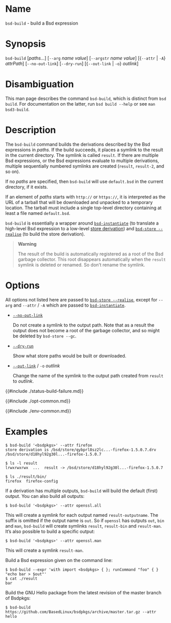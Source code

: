 # Name

`bsd-build` - build a Bsd expression

# Synopsis

`bsd-build` [*paths…*]
  [`--arg` *name* *value*]
  [`--argstr` *name* *value*]
  [{`--attr` | `-A`} *attrPath*]
  [`--no-out-link`]
  [`--dry-run`]
  [{`--out-link` | `-o`} *outlink*]

# Disambiguation

This man page describes the command `bsd-build`, which is distinct from `bsd
build`. For documentation on the latter, run `bsd build --help` or see `man
bsd3-build`.

# Description

The `bsd-build` command builds the derivations described by the Bsd
expressions in *paths*. If the build succeeds, it places a symlink to
the result in the current directory. The symlink is called `result`. If
there are multiple Bsd expressions, or the Bsd expressions evaluate to
multiple derivations, multiple sequentially numbered symlinks are
created (`result`, `result-2`, and so on).

If no *paths* are specified, then `bsd-build` will use `default.bsd` in
the current directory, if it exists.

If an element of *paths* starts with `http://` or `https://`, it is
interpreted as the URL of a tarball that will be downloaded and unpacked
to a temporary location. The tarball must include a single top-level
directory containing at least a file named `default.bsd`.

`bsd-build` is essentially a wrapper around
[`bsd-instantiate`](bsd-instantiate.md) (to translate a high-level Bsd
expression to a low-level [store derivation]) and [`bsd-store
--realise`](@docroot@/command-ref/bsd-store/realise.md) (to build the store
derivation).

[store derivation]: @docroot@/glossary.md#gloss-store-derivation

> **Warning**
>
> The result of the build is automatically registered as a root of the
> Bsd garbage collector. This root disappears automatically when the
> `result` symlink is deleted or renamed. So don’t rename the symlink.

# Options

All options not listed here are passed to
[`bsd-store --realise`](bsd-store/realise.md),
except for `--arg` and `--attr` / `-A` which are passed to [`bsd-instantiate`](bsd-instantiate.md).

- <span id="opt-no-out-link">[`--no-out-link`](#opt-no-out-link)<span>

  Do not create a symlink to the output path. Note that as a result
  the output does not become a root of the garbage collector, and so
  might be deleted by `bsd-store --gc`.

- <span id="opt-dry-run">[`--dry-run`](#opt-dry-run)</span>

  Show what store paths would be built or downloaded.

- <span id="opt-out-link">[`--out-link`](#opt-out-link)</span> / `-o` *outlink*

  Change the name of the symlink to the output path created from
  `result` to *outlink*.

{{#include ./status-build-failure.md}}

{{#include ./opt-common.md}}

{{#include ./env-common.md}}

# Examples

```console
$ bsd-build '<bsdpkgs>' --attr firefox
store derivation is /bsd/store/qybprl8sz2lc...-firefox-1.5.0.7.drv
/bsd/store/d18hyl92g30l...-firefox-1.5.0.7

$ ls -l result
lrwxrwxrwx  ...  result -> /bsd/store/d18hyl92g30l...-firefox-1.5.0.7

$ ls ./result/bin/
firefox  firefox-config
```

If a derivation has multiple outputs, `bsd-build` will build the default
(first) output. You can also build all outputs:

```console
$ bsd-build '<bsdpkgs>' --attr openssl.all
```

This will create a symlink for each output named `result-outputname`.
The suffix is omitted if the output name is `out`. So if `openssl` has
outputs `out`, `bin` and `man`, `bsd-build` will create symlinks
`result`, `result-bin` and `result-man`. It’s also possible to build a
specific output:

```console
$ bsd-build '<bsdpkgs>' --attr openssl.man
```

This will create a symlink `result-man`.

Build a Bsd expression given on the command line:

```console
$ bsd-build --expr 'with import <bsdpkgs> { }; runCommand "foo" { } "echo bar > $out"'
$ cat ./result
bar
```

Build the GNU Hello package from the latest revision of the master
branch of Bsdpkgs:

```console
$ bsd-build https://github.com/BasedLinux/bsdpkgs/archive/master.tar.gz --attr hello
```
